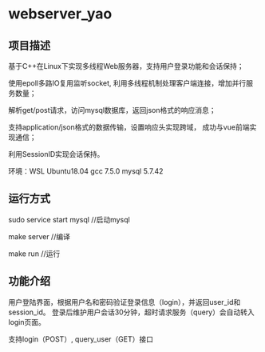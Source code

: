 # webserver_yao

## 项目描述

基于C++在Linux下实现多线程Web服务器，支持用户登录功能和会话保持；

使用epoll多路IO复用监听socket, 利用多线程机制处理客户端连接，增加并行服务数量；

解析get/post请求，访问mysql数据库，返回json格式的响应消息；

支持application/json格式的数据传输，设置响应头实现跨域， 成功与vue前端实现通信；

利用SessionID实现会话保持。　　


环境：WSL Ubuntu18.04  gcc 7.5.0  mysql 5.7.42

## 运行方式
sudo service start mysql  //启动mysql

make server  //编译

make run  //运行


## 功能介绍
用户登陆界面，根据用户名和密码验证登录信息（login），并返回user_id和session_id。
登录后维护用户会话30分钟，超时请求服务（query）会自动转入login页面。

支持login（POST）, query_user（GET）接口

